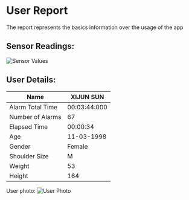 # User Report
The report represents the basics information over the usage of the app
## Sensor Readings:
![Sensor Values](C:\Users\icadmin\user_ui\gui/data/img/graphs/graph_20240828160914_2.png)
## User Details:
| Name | XIJUN  SUN |
| --- | --- |
| Alarm Total Time | 00:03:44:000 |
| Number of Alarms | 67 |
| Elapsed Time | 00:00:34 |
| Age | 11-03-1998 |
| Gender | Female |
| Shoulder Size | M |
| Weight | 53 |
| Height | 164 |
User photo:
![User Photo]()
